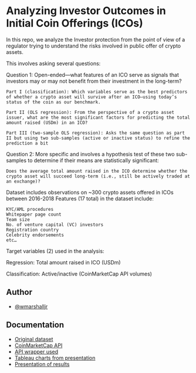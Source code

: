 
# Analyzing Investor Outcomes in Initial Coin Offerings (ICOs)

In this repo, we analyze the Investor protection  from the point of view of a regulator trying to understand the risks involved in public offer of crypto assets. 

This involves asking several questions:

Question 1: Open-ended—what features of an ICO serve as signals that investors may or may not benefit from their investment in the long-term?
    
    Part I (classification): Which variables serve as the best predictors of whether a crypto asset will survive after an ICO—using today’s status of the coin as our benchmark.

    Part II (OLS regression): From the perspective of a crypto asset issuer, what are the most significant factors for predicting the total amount raised (USDm) in an ICO?

    Part III (two-sample OLS regression): Asks the same question as part II but using two sub-samples (active or inactive status) to refine the prediction a bit


Question 2: More specific and involves a hypothesis test of these two sub-samples to determine if their means are statistically significant: 

    Does the average total amount raised in the ICO determine whether the crypto asset will succeed long-term (i.e., still be actively traded at an exchange)?

Dataset includes observations on ~300 crypto assets offered in ICOs between 2016-2018
Features (17 total) in the dataset include: 
    
    KYC/AML procedures
    Whitepaper page count
    Team size
    No. of venture capital (VC) investors
    Registration country
    Celebrity endorsements
    etc…
Target variables (2) used in the analysis:

Regression: Total amount raised in ICO (USDm)

Classification: Active/inactive (CoinMarketCap API volumes)

## Author

- [@wmarshalljr](https://github.com/wmarshalljr)


## Documentation

* [Original dataset](https://zenodo.org/record/4034258)
* [CoinMarketCap API](https://coinmarketcap.com/api/documentation/v1/#operation/getV1CryptocurrencyMap)
* [API wrapper used](https://github.com/bizzyvinci/cmc-api)
* [Tableau charts from presentation](https://public.tableau.com/app/profile/william.marshall/viz/ICO_InvestorOutcomes_Ironhack/Dashboard1)
* [Presentation of results](https://docs.google.com/presentation/d/1u3yL9SK0_yTCQMiOY06ANT4mGqtXJ2QMvNoPS61vzGw/edit?usp=sharing)